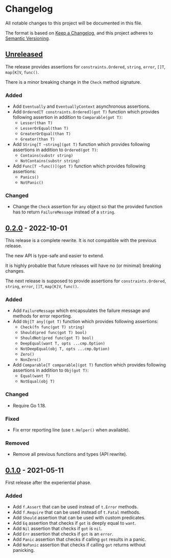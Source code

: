 # Changelog

All notable changes to this project will be documented in this file.

The format is based on [Keep a Changelog](https://keepachangelog.com/en/1.1.0/),
and this project adheres to [Semantic Versioning](https://semver.org/spec/v2.0.0.html).

## [Unreleased](https://github.com/pellared/fluentassert/compare/v0.2.0...HEAD)

The release provides assertions for
`constraints.Ordered`, `string`, `error`, `[]T`, `map[K]V`, `func()`.

There is a minor breaking change in the `Check` method signature.

### Added

- Add `Eventually` and `EventuallyContext` asynchronous assertions.
- Add `Ordered[T constraints.Ordered](got T)` function which provides following assertion
  in addition to `Comparable(got T)`:
  - `Lesser(than T)`
  - `LesserOrEqual(than T)`
  - `GreaterOrEqual(than T)`
  - `Greater(than T)`
- Add `String[T ~string](got T)` function which provides following assertions
  in addition to `Ordered(got T)`:
  - `Contains(substr string)`
  - `NotContains(substr string)`
- Add `Func[T ~func()](got T)` function which provides following assertions:
  - `Panics()`
  - `NotPanic()`

### Changed

- Change the `Check` assertion for `any` object so that the
  provided function has to return `FailureMessage`
  instead of a `string`.

## [0.2.0](https://github.com/pellared/fluentassert/releases/tag/v0.2.0) - 2022-10-01

This release is a complete rewrite.
It is not compatible with the previous release.

The new API is type-safe and easier to extend.

It is highly probable that future releases will have no (or minimal)
breaking changes.

The next release is supposed to provide assertions for
`constraints.Ordered`, `string`, `error`, `[]T`, `map[K]V`, `func()`.

### Added

- Add `FailureMessage` which encapsulates the failure message
  and methods for error reporting.
- Add `Obj[T any](got T)` function which provides following assertions:
  - `Check(fn func(got T) string)`
  - `Should(pred func(got T) bool)`
  - `ShouldNot(pred func(got T) bool)`
  - `DeepEqual(want T, opts ...cmp.Option)`
  - `NotDeepEqual(obj T, opts ...cmp.Option)`
  - `Zero()`
  - `NonZero()`
- Add `Comparable[T comparable](got T)` function which provides following assertions
  in addition to `Obj(got T)`:
  - `Equal(want T)`
  - `NotEqual(obj T)`

### Changed

- Require Go 1.18.

### Fixed

- Fix error reporting line (use `t.Helper()` when available).

### Removed

- Remove all previous functions and types (API rewrite).

## [0.1.0](https://github.com/pellared/fluentassert/releases/tag/v0.1.0) - 2021-05-11

First release after the experiential phase.

### Added

- Add `f.Assert` that can be used instead of `t.Error` methods.
- Add `f.Require` that can be used instead of `t.Fatal` methods.
- Add `Should` assertion that can be used with custom predicates.
- Add `Eq` assertion that checks if `got` is deeply equal to `want`.
- Add `Nil` assertion that checks if `got` is `nil`.
- Add `Err` assertion that checks if `got` is an `error`.
- Add `Panic` assertion that checks if calling `got` results in a panic.
- Add `NoPanic` assertion that checks if calling `got` returns without panicking.
